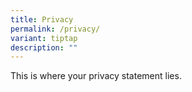 ```yaml
---
title: Privacy
permalink: /privacy/
variant: tiptap
description: ""
---
```

<p>This is where your privacy statement lies.</p>